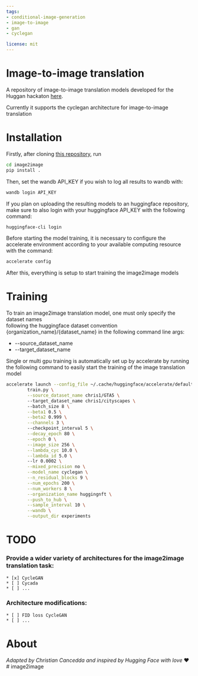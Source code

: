 ```yaml
---
tags:
- conditional-image-generation
- image-to-image
- gan
- cyclegan

license: mit
---
```


# Image-to-image translation
A repository of image-to-image translation models developed for the Huggan hackaton [here](https://github.com/huggingface/community-events/tree/main/huggan).   

Currently it supports the cyclegan architecture for image-to-image translation


# Installation

Firstly, after cloning [this repository](https://github.com/chris1nexus/image2image.git), run   
```bash
cd image2image
pip install .
```

Then, set the wandb API_KEY if you wish to log all results to wandb with:   
```bash
wandb login API_KEY
```

If you plan on uploading the resulting models to an huggingface repository, make sure to also login with your huggingface API_KEY with the following command:   
```bash
huggingface-cli login 
```

Before starting the model training, it is necessary to configure the accelerate environment according to your available computing resource with the command:  
```bash
accelerate config
```

After this, everything is setup to start training the image2image models



# Training
To train an image2image translation model, one must only specify the dataset names   
following the huggingface dataset convention {organization_name}/{dataset_name} in the following command line args:   
* --source_dataset_name
* --target_dataset_name 

Single or multi gpu training is automatically set up by accelerate by running the following command to easily start the training of the image translation model


```bash
accelerate launch --config_file ~/.cache/huggingface/accelerate/default_config.yaml \
        train.py \
        --source_dataset_name chris1/GTA5 \ 
        --target_dataset_name chris1/cityscapes \        
        --batch_size 8 \
        --beta1 0.5 \
        --beta2 0.999 \
        --channels 3 \ 
        --checkpoint_interval 5 \
        --decay_epoch 80 \
        --epoch 0 \
        --image_size 256 \
        --lambda_cyc 10.0 \
        --lambda_id 5.0 \ 
        --lr 0.0002 \
        --mixed_precision no \
        --model_name cyclegan \
        --n_residual_blocks 9 \
        --num_epochs 200 \
        --num_workers 8 \
        --organization_name huggingnft \
        --push_to_hub \
        --sample_interval 10 \
        --wandb \
        --output_dir experiments
```
# TODO

### Provide a wider variety of architectures for the image2image translation task:     
    * [x] CycleGAN   
    * [ ] Cycada    
    * [ ] ...       

### Architecture modifications:  
    * [ ] FID loss CycleGAN  
    * [ ] ...     


# About


_Adapted by Christian Cancedda and inspired by Hugging Face with love_ ❤️# image2image
